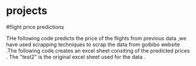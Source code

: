 # projects


   #flight price predictions 

   THe following code predicts the price of the flights from previous data ,we have used scrapping techniques to scrap the data from goibibo website .The following code creates an excel sheet consiting of the predicted prices . The "test2" is the original excel sheet used for the data .
